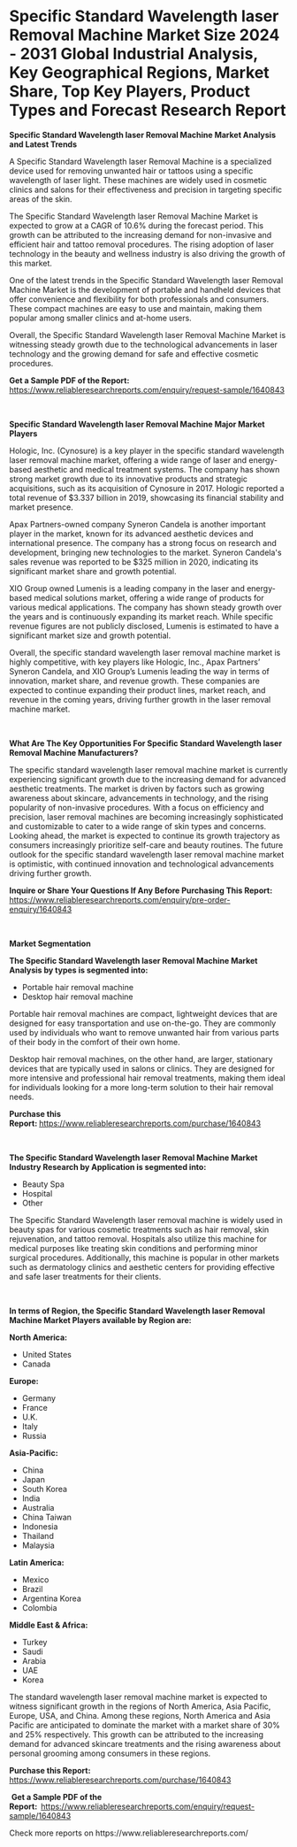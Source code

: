 <p><h1>Specific Standard Wavelength laser Removal Machine Market Size 2024 - 2031 Global Industrial Analysis, Key Geographical Regions, Market Share, Top Key Players, Product Types and Forecast Research Report</h1></p><p><strong>Specific Standard Wavelength laser Removal Machine Market Analysis and Latest Trends</strong></p>
<p><p>A Specific Standard Wavelength laser Removal Machine is a specialized device used for removing unwanted hair or tattoos using a specific wavelength of laser light. These machines are widely used in cosmetic clinics and salons for their effectiveness and precision in targeting specific areas of the skin.</p><p>The Specific Standard Wavelength laser Removal Machine Market is expected to grow at a CAGR of 10.6% during the forecast period. This growth can be attributed to the increasing demand for non-invasive and efficient hair and tattoo removal procedures. The rising adoption of laser technology in the beauty and wellness industry is also driving the growth of this market.</p><p>One of the latest trends in the Specific Standard Wavelength laser Removal Machine Market is the development of portable and handheld devices that offer convenience and flexibility for both professionals and consumers. These compact machines are easy to use and maintain, making them popular among smaller clinics and at-home users.</p><p>Overall, the Specific Standard Wavelength laser Removal Machine Market is witnessing steady growth due to the technological advancements in laser technology and the growing demand for safe and effective cosmetic procedures.</p></p>
<p><strong>Get a Sample PDF of the Report:&nbsp;</strong> <a href="https://www.reliableresearchreports.com/enquiry/request-sample/1640843">https://www.reliableresearchreports.com/enquiry/request-sample/1640843</a></p>
<p>&nbsp;</p>
<p><strong>Specific Standard Wavelength laser Removal Machine Major Market Players</strong></p>
<p><p>Hologic, Inc. (Cynosure) is a key player in the specific standard wavelength laser removal machine market, offering a wide range of laser and energy-based aesthetic and medical treatment systems. The company has shown strong market growth due to its innovative products and strategic acquisitions, such as its acquisition of Cynosure in 2017. Hologic reported a total revenue of $3.337 billion in 2019, showcasing its financial stability and market presence.</p><p>Apax Partners-owned company Syneron Candela is another important player in the market, known for its advanced aesthetic devices and international presence. The company has a strong focus on research and development, bringing new technologies to the market. Syneron Candela's sales revenue was reported to be $325 million in 2020, indicating its significant market share and growth potential.</p><p>XIO Group owned Lumenis is a leading company in the laser and energy-based medical solutions market, offering a wide range of products for various medical applications. The company has shown steady growth over the years and is continuously expanding its market reach. While specific revenue figures are not publicly disclosed, Lumenis is estimated to have a significant market size and growth potential.</p><p>Overall, the specific standard wavelength laser removal machine market is highly competitive, with key players like Hologic, Inc., Apax Partners’ Syneron Candela, and XIO Group’s Lumenis leading the way in terms of innovation, market share, and revenue growth. These companies are expected to continue expanding their product lines, market reach, and revenue in the coming years, driving further growth in the laser removal machine market.</p></p>
<p>&nbsp;</p>
<p><strong>What Are The Key Opportunities For Specific Standard Wavelength laser Removal Machine Manufacturers?</strong></p>
<p><p>The specific standard wavelength laser removal machine market is currently experiencing significant growth due to the increasing demand for advanced aesthetic treatments. The market is driven by factors such as growing awareness about skincare, advancements in technology, and the rising popularity of non-invasive procedures. With a focus on efficiency and precision, laser removal machines are becoming increasingly sophisticated and customizable to cater to a wide range of skin types and concerns. Looking ahead, the market is expected to continue its growth trajectory as consumers increasingly prioritize self-care and beauty routines. The future outlook for the specific standard wavelength laser removal machine market is optimistic, with continued innovation and technological advancements driving further growth.</p></p>
<p><strong>Inquire or Share Your Questions If Any Before Purchasing This Report:</strong> <a href="https://www.reliableresearchreports.com/enquiry/pre-order-enquiry/1640843">https://www.reliableresearchreports.com/enquiry/pre-order-enquiry/1640843</a></p>
<p>&nbsp;</p>
<p><strong>Market Segmentation</strong></p>
<p><strong>The Specific Standard Wavelength laser Removal Machine Market Analysis by types is segmented into:</strong></p>
<p><ul><li>Portable hair removal machine</li><li>Desktop hair removal machine</li></ul></p>
<p><p>Portable hair removal machines are compact, lightweight devices that are designed for easy transportation and use on-the-go. They are commonly used by individuals who want to remove unwanted hair from various parts of their body in the comfort of their own home. </p><p>Desktop hair removal machines, on the other hand, are larger, stationary devices that are typically used in salons or clinics. They are designed for more intensive and professional hair removal treatments, making them ideal for individuals looking for a more long-term solution to their hair removal needs.</p></p>
<p><strong>Purchase this Report:&nbsp;</strong><a href="https://www.reliableresearchreports.com/purchase/1640843">https://www.reliableresearchreports.com/purchase/1640843</a></p>
<p>&nbsp;</p>
<p><strong>The Specific Standard Wavelength laser Removal Machine Market Industry Research by Application is segmented into:</strong></p>
<p><ul><li>Beauty Spa</li><li>Hospital</li><li>Other</li></ul></p>
<p><p>The Specific Standard Wavelength laser removal machine is widely used in beauty spas for various cosmetic treatments such as hair removal, skin rejuvenation, and tattoo removal. Hospitals also utilize this machine for medical purposes like treating skin conditions and performing minor surgical procedures. Additionally, this machine is popular in other markets such as dermatology clinics and aesthetic centers for providing effective and safe laser treatments for their clients.</p></p>
<p>&nbsp;</p>
<p><strong>In terms of Region, the Specific Standard Wavelength laser Removal Machine Market Players available by Region are:</strong></p>
<p>
    <p> <strong> North America: </strong>
        <ul>
            <li>United States</li>
            <li>Canada</li>
        </ul>
        </p> 
    <p> <strong> Europe: </strong>
        <ul>
            <li>Germany</li>
            <li>France</li>
            <li>U.K.</li>
            <li>Italy</li>
            <li>Russia</li>
        </ul>
        </p> 
    <p> <strong> Asia-Pacific: </strong>
        <ul>
            <li>China</li>
            <li>Japan</li>
            <li>South Korea</li>
            <li>India</li>
            <li>Australia</li>
            <li>China Taiwan</li>
            <li>Indonesia</li>
            <li>Thailand</li>
            <li>Malaysia</li>
        </ul>
        </p> 
    <p> <strong> Latin America: </strong>
        <ul>
            <li>Mexico</li>
            <li>Brazil</li>
            <li>Argentina Korea</li>
            <li>Colombia</li>
        </ul>
        </p> 
    <p> <strong> Middle East & Africa: </strong>
        <ul>
            <li>Turkey</li>
            <li>Saudi</li>
            <li>Arabia</li>
            <li>UAE</li>
            <li>Korea</li>
        </ul>
    </p>
    </p>
<p><p>The standard wavelength laser removal machine market is expected to witness significant growth in the regions of North America, Asia Pacific, Europe, USA, and China. Among these regions, North America and Asia Pacific are anticipated to dominate the market with a market share of 30% and 25% respectively. This growth can be attributed to the increasing demand for advanced skincare treatments and the rising awareness about personal grooming among consumers in these regions.</p></p>
<p><strong>Purchase this Report: </strong><a href="https://www.reliableresearchreports.com/purchase/1640843">https://www.reliableresearchreports.com/purchase/1640843</a></p>
<p>&nbsp;<strong>Get a Sample PDF of the Report:&nbsp;&nbsp;</strong><a href="https://www.reliableresearchreports.com/enquiry/request-sample/1640843">https://www.reliableresearchreports.com/enquiry/request-sample/1640843</a></p>
<p><strong></strong></p>
<p>Check more reports on https://www.reliableresearchreports.com/</p>